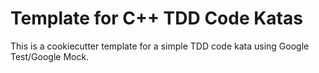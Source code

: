 # Template for C++ TDD Code Katas

This is a cookiecutter template for a simple TDD code kata using Google
Test/Google Mock.

